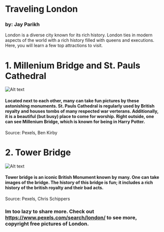 # Traveling London
### by: Jay Parikh

London is a diverse city known for its rich history. London ties in modern aspects of the world with a rich history filled with queens and executions. Here, you will learn a few top attractions to visit.
# 1. Millenium Bridge and St. Pauls Cathedral
![Alt text](https://images.pexels.com/photos/10977432/pexels-photo-10977432.jpeg?cs=srgb&dl=pexels-ben-kirby-10977432.jpg&fm=jpg "Evening View of Millenium Bridge and St. Pauls Cathedral")
#### Located next to each other, many can take fun pictures by these astonishing monuments. St. Pauls Cathedral is regularly used by British royalty and houses tombs of many respected war verterans. Additionally, it is a beautiful (but busy) place to come for worship. Right outside, one can see Millenium Bridge, which is known for being in Harry Potter. 
Source: Pexels, Ben Kirby

# 2. Tower Bridge
![Alt text](https://images.pexels.com/photos/427679/pexels-photo-427679.jpeg?auto=compress&cs=tinysrgb&w=1260&h=750&dpr=1 "Tower Bridge")
#### Tower bridge is an iconic British Monument known by many. One can take images of the bridge. The history of this bridge is fun; it includes a rich history of the british royalty and their bad acts. 
Source: Pexels, Chris Schippers

### Im too lazy to share more. Check out https://www.pexels.com/search/london/ to see more, copyright free pictures of London. 
